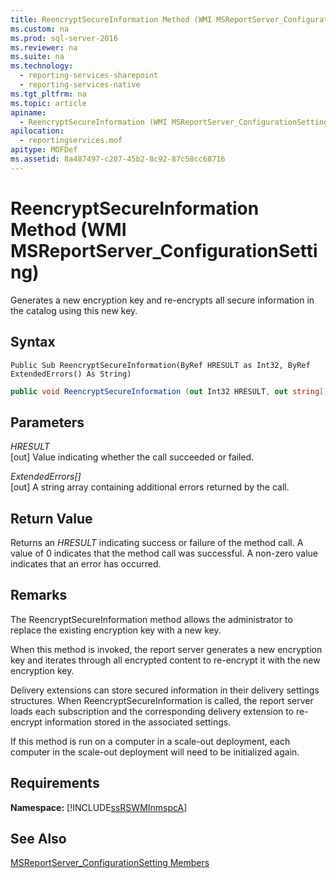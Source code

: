 ```yaml
---
title: ReencryptSecureInformation Method (WMI MSReportServer_ConfigurationSetting)
ms.custom: na
ms.prod: sql-server-2016
ms.reviewer: na
ms.suite: na
ms.technology: 
  - reporting-services-sharepoint
  - reporting-services-native
ms.tgt_pltfrm: na
ms.topic: article
apiname: 
  - ReencryptSecureInformation (WMI MSReportServer_ConfigurationSetting Class)
apilocation: 
  - reportingservices.mof
apitype: MOFDef
ms.assetid: 8a487497-c207-45b2-8c92-87c58cc68716
---
```

# ReencryptSecureInformation Method (WMI MSReportServer_ConfigurationSetting)
  Generates a new encryption key and re-encrypts all secure information in the catalog using this new key.  
  
## Syntax  
  
```vb#  
Public Sub ReencryptSecureInformation(ByRef HRESULT as Int32, ByRef ExtendedErrors() As String)  
```  
  
```c#  
public void ReencryptSecureInformation (out Int32 HRESULT, out string[] ExtendedErrors);  
```  
  
## Parameters  
 *HRESULT*  
 [out] Value indicating whether the call succeeded or failed.  
  
 *ExtendedErrors[]*  
 [out] A string array containing additional errors returned by the call.  
  
## Return Value  
 Returns an *HRESULT* indicating success or failure of the method call. A value of 0 indicates that the method call was successful. A non-zero value indicates that an error has occurred.  
  
## Remarks  
 The ReencryptSecureInformation method allows the administrator to replace the existing encryption key with a new key.  
  
 When this method is invoked, the report server generates a new encryption key and iterates through all encrypted content to re-encrypt it with the new encryption key.  
  
 Delivery extensions can store secured information in their delivery settings structures. When ReencryptSecureInformation is called, the report server loads each subscription and the corresponding delivery extension to re-encrypt information stored in the associated settings.  
  
 If this method is run on a computer in a scale-out deployment, each computer in the scale-out deployment will need to be initialized again.  
  
## Requirements  
 **Namespace:** [!INCLUDE[ssRSWMInmspcA](../../Topics/TopicNameNotContainA/includes/ssRSWMInmspcA_md.md)]  
  
## See Also  
 [MSReportServer_ConfigurationSetting Members](../../Topics/TopicNameNotContainA/MSReportServer_ConfigurationSetting-Members.md)  
  
  